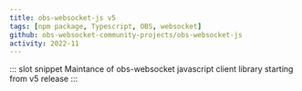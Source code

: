 ```yaml
---
title: obs-websocket-js v5
tags: [npm package, Typescript, OBS, websocket]
github: obs-websocket-community-projects/obs-websocket-js
activity: 2022-11
---
```


::: slot snippet
Maintance of obs-websocket javascript client library starting from v5 release
:::
